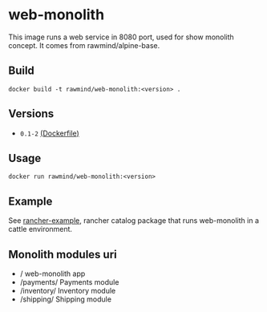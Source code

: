 web-monolith
============

This image runs a web service in 8080 port, used for show monolith concept. It comes from rawmind/alpine-base.

## Build

```
docker build -t rawmind/web-monolith:<version> .
```

## Versions

- `0.1-2` [(Dockerfile)](https://github.com/rawmind0/web-monolit/blob/0.1-2/Dockerfile)


## Usage

```
docker run rawmind/web-monolith:<version> 
```

## Example

See [rancher-example][rancher-example], rancher catalog package that runs web-monolith in a cattle environment.

## Monolith modules uri

- / web-monolith app
- /payments/ Payments module
- /inventory/ Inventory module
- /shipping/ Shipping module

[rancher-example]: https://github.com/rawmind0/web-monolith/tree/master/rancher
